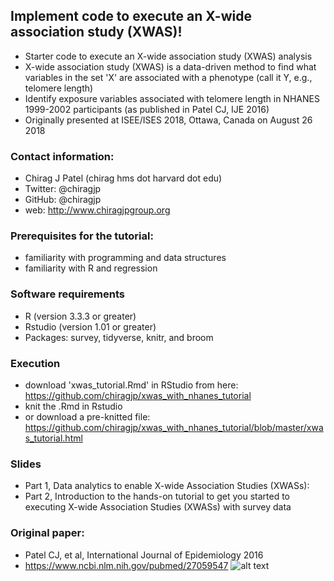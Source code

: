 ## Implement code to execute an X-wide association study (XWAS)! 
- Starter code to execute an X-wide association study (XWAS) analysis
- X-wide association study (XWAS) is a data-driven method to find what variables in the set 'X' are associated with a phenotype (call it Y, e.g., telomere length)
- Identify exposure variables associated with telomere length in NHANES 1999-2002 participants (as published in Patel CJ, IJE 2016)
- Originally presented at ISEE/ISES 2018, Ottawa, Canada on August 26 2018

### Contact information:
- Chirag J Patel (chirag <at> hms dot harvard dot edu)
- Twitter: @chiragjp
- GitHub: @chiragjp
- web: http://www.chiragjpgroup.org 

### Prerequisites for the tutorial:
- familiarity with programming and data structures
- familiarity with R and regression

### Software requirements
- R (version 3.3.3 or greater)
- Rstudio (version 1.01 or greater)
- Packages: survey, tidyverse, knitr, and broom

### Execution
- download 'xwas_tutorial.Rmd' in RStudio from here: https://github.com/chiragjp/xwas_with_nhanes_tutorial
- knit the .Rmd in Rstudio 
- or download a pre-knitted file: https://github.com/chiragjp/xwas_with_nhanes_tutorial/blob/master/xwas_tutorial.html


### Slides
- Part 1, Data analytics to enable X-wide Association Studies (XWASs): 
- Part 2, Introduction to the hands-on tutorial to get you started to executing X-wide Association Studies (XWASs) with survey data

### Original paper:
- Patel CJ, et al, International Journal of Epidemiology 2016
- https://www.ncbi.nlm.nih.gov/pubmed/27059547
![alt text](https://raw.githubusercontent.com/chiragjp/xwas_with_nhanes_tutorial/master/reproduce_me.png)


